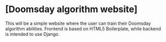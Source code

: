 # [Doomsday algorithm website]
This will be a simple website where the user can train their Doomsday algorithm abilities.
Frontend is based on HTML5 Boilerplate, while backend is intended to use Django.